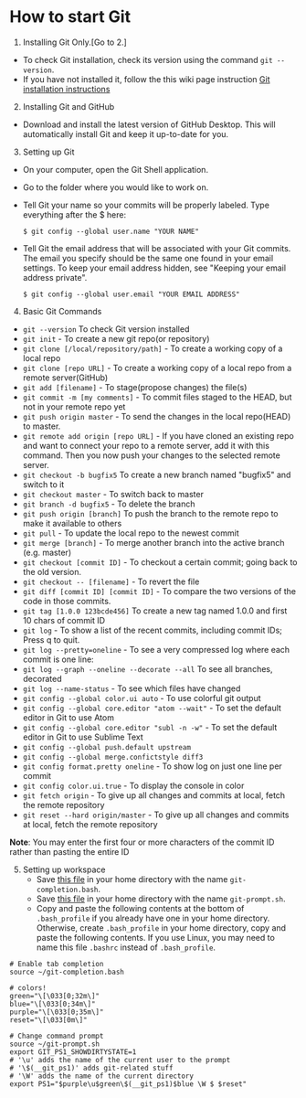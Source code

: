 # How to start Git

1. Installing Git Only.[Go to 2.]
  - To check Git installation, check its version using the command ```git --version```. 
  - If you have not installed it, follow the this wiki page instruction [Git installation instructions](https://www.udacity.com/wiki/ud775/install-git)

2. Installing Git and GitHub 

  - Download and install the latest version of GitHub Desktop. This will automatically install Git and keep it up-to-date for you.
  
3. Setting up Git

  - On your computer, open the Git Shell application.
  - Go to the folder where you would like to work on.
  - Tell Git your name so your commits will be properly labeled. Type everything after the $ here:

    ```$ git config --global user.name "YOUR NAME"```

  - Tell Git the email address that will be associated with your Git commits. The email you specify should be the same one found in your email settings. To keep your email address hidden, see "Keeping your email address private".

    ```$ git config --global user.email "YOUR EMAIL ADDRESS"```
     
4. Basic Git Commands
  - ```git --version``` To check Git version installed
  - ```git init``` - To create a new git repo(or repository)
  - ```git clone [/local/repository/path]``` - To create a working copy of a local repo
  - ```git clone [repo URL]``` - To create a working copy of a local repo from a remote server(GitHub)
  - ```git add [filename]``` - To stage(propose changes) the file(s) 
  - ```git commit -m [my comments]``` - To commit files staged to the HEAD, but not in your remote repo yet 
  - ```git push origin master``` - To send the changes in the local repo(HEAD) to master.
  - ```git remote add origin [repo URL]``` - If you have cloned an existing repo and want to connect your repo to a remote server, add it with this command. Then you now push your changes to the selected remote server.
  - ```git checkout -b bugfix5``` To create a new branch named "bugfix5" and switch to it
  - ```git checkout master``` - To switch back to master
  - ```git branch -d bugfix5``` - To delete the branch
  - ```git push origin [branch]``` To push the branch to the remote repo to make it available to others
  - ```git pull``` - To update the local repo to the newest commit
  - ```git merge [branch]``` - To merge another branch into the active branch (e.g. master)
  - ```git checkout [commit ID]``` - To checkout a certain commit; going back to the old version.
  - ```git checkout -- [filename]```  - To revert the file 
  - ```git diff [commit ID] [commit ID]``` - To compare the two versions of the code in those commits.
  - ```git tag [1.0.0 123bcde456]``` To create a new tag named 1.0.0 and first 10 chars of commit ID
  - ```git log```   - To show a list of the recent commits, including commit IDs; Press q to quit.
  - ```git log --pretty=oneline``` - To see a very compressed log where each commit is one line:
  - ```git log --graph --oneline --decorate --all``` To see all branches, decorated
  - ```git log --name-status``` - To see which files have changed
  - ```git config --global color.ui auto```     - To use colorful git output
  - ```git config --global core.editor "atom --wait"``` - To set the default editor in Git to use Atom
  - ```git config --global core.editor "subl -n -w"``` - To set the default editor in Git to use Sublime Text
  - ```git config --global push.default upstream```
  - ```git config --global merge.confictstyle diff3```
  - ```git config format.pretty oneline``` - To show log on just one line per commit
  - ```git config color.ui.true``` - To display the console in color
  - ```git fetch origin``` - To give up all changes and commits at local, fetch the remote repository
  - ```git reset --hard origin/master``` - To give up all changes and commits at local, fetch the remote repository
  
  **Note**: You may enter the first four or more characters of the commit ID rather than pasting the entire ID

5. Setting up workspace 
   - Save [this file](https://github.com/idebtor/Note123OnGit/blob/master/git-completion.bash) in your home directory with the name ```git-completion.bash```.
   - Save [this file](https://github.com/idebtor/Note123OnGit/blob/master/git-prompt.sh) in your home directory with the name ```git-prompt.sh```.
   - Copy and paste the following contents at the bottom of ```.bash_profile``` if you already have one in your home directory. Otherwise, create ```.bash_profile``` in your home directory, copy and paste the following contents. If you use Linux, you may need to name this file ```.bashrc``` instead of ```.bash_profile```.
  
```   
# Enable tab completion
source ~/git-completion.bash

# colors!
green="\[\033[0;32m\]"
blue="\[\033[0;34m\]"
purple="\[\033[0;35m\]"
reset="\[\033[0m\]"

# Change command prompt
source ~/git-prompt.sh
export GIT_PS1_SHOWDIRTYSTATE=1
# '\u' adds the name of the current user to the prompt
# '\$(__git_ps1)' adds git-related stuff
# '\W' adds the name of the current directory
export PS1="$purple\u$green\$(__git_ps1)$blue \W $ $reset"
```


   
